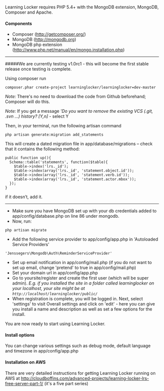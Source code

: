 Learning Locker requires PHP 5.4+ with the MongoDB extension, MongoDB, Composer and Apache.

#### Components

* Composer (http://getcomposer.org/)
* MongoDB (http://mongodb.org)
* MongoDB php extension (http://www.php.net/manual/en/mongo.installation.php)


***

#####We are currently testing v1.0rc1 - this will become the first stable release once testing is complete.

Using composer run 
```
composer.phar create-project learninglocker/learninglocker=dev-master
```
*Note:* There's no need to download the code from Github beforehand; Composer will do this.

*Note:* If you get a message _'Do you want to remove the existing VCS (.git, .svn ...) history? [Y,n]_ - select Y

Then, in your terminal, run the following artisan command 
```
php artisan generate:migration add_statements
```

This will create a dated migration file in app/database/migrations – check that it contains the following method:
```
public function up(){
  Schema::table('statements', function($table){
    $table->index('lrs._id');
    $table->index(array('lrs._id', 'statement.object.id'));
    $table->index(array('lrs._id', 'statement.verb.id'));
    $table->index(array('lrs._id', 'statement.actor.mbox'));
  });
}
```
if it doesn’t, add it.

***

* Make sure you have MongoDB set up with your db credentials added to app/config/database.php on line 86 under mongodb. 
* Now, run:
```
php artisan migrate
```
* Add the following service provider to app/config/app.php in 'Autoloaded Service Providers'
```
'Jenssegers\Mongodb\Auth\ReminderServiceProvider'
```
* Set up email notification in app/config/mail.php (if you do not want to set up email, change 'pretend' to true in app/config/mail.php)
* Set your domain url in app/config/app.php
* Go to yoursite/register and create the first user (which will be super admin). _E.g. if you installed the site in a folder called learninglocker on your localhost, your site might be at ```http://localhost/learninglocker/public/```_
* When registration is complete, you will be logged in. Next, select 'settings' to visit Overall settings and click on 'edit' - here you can give you install a name and description as well as set a few options for the install.

You are now ready to start using Learning Locker.

#### Install options

You can change various settings such as debug mode, default language and timezone in app/config/app.php

#### Installation on AWS

There are very detailed instructions for getting Learning Locker running on AWS at http://cloudboffins.com/advanced-projects/learning-locker-lrs-free-server-part-1/ (it's a five part series)